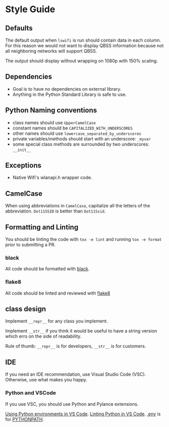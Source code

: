 Style Guide
===========

Defaults
--------

The default output when `lswifi` is run should contain data in each column. For this reason we would not want to display QBSS information because not all neighboring networks will support QBSS.

The output should display without wrapping on 1080p with 150% scaling.

Dependencies
------------

- Goal is to have no dependencies on external library.
- Anything in the Python Standard Library is safe to use.

Python Naming conventions
-------------------------

- class names should use `UpperCamelCase`
- constant names should be `CAPITALIZED_WITH_UNDERSCORES`
- other names should use `lowercase_separated_by_underscores`
- private variables/methods should start with an underscore: `_myvar`
- some special class methods are surrounded by two underscores: `__init__`

Exceptions
----------

- Native Wifi's wlanapi.h wrapper code.

CamelCase
---------

When using abbreviations in `CamelCase`, capitalize all the letters of the abbreviation. `Dot11SSID` is better than `Dot11Ssid`.

Formatting and Linting
----------------------

You should be linting the code with `tox -e lint` and running `tox -e format` prior to submitting a PR.

### black

All code should be formatted with [black](https://github.com/ambv/black/).

### flake8

All code should be linted and reviewed with [flake8](http://flake8.pycqa.org/en/latest/)

class design
------------

Implement `__repr__` for any class you implement.

Implement `__str__` if you think it would be useful to have a string version which errs on the side of readability.

Rule of thumb:  `__repr__` is for developers, `__str__` is for customers.

IDE
---

If you need an IDE recommendation, use Visual Studio Code (VSC). Otherwise, use what makes you happy.
### Python and VSCode

If you use VSC, you should use Python and Pylance extensions.

[Using Python environments in VS Code](https://code.visualstudio.com/docs/python/environments).
[Linting Python in VS Code](https://code.visualstudio.com/docs/python/linting#_troubleshooting-linting).
[.env](https://code.visualstudio.com/docs/python/environments) is for [PYTHONPATH](https://docs.python.org/3/using/cmdline.html#envvar-PYTHONPATH).
